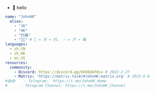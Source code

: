  - 👋 hello
```yaml
name: "JohnHK"
  alias:
    - "JK"
    - "HK"
    - "约瀚"
    - "🌙💦" # 🌙 = 月 ≈ 约， 💦 = 汗 ≈ 翰
languages: 
  - zh_CN
  - zh_HK
  - en_US
resources: 
  community:
    - Discord: https://discord.gg/KUXbUAf8sx # 2022-2-27
    - Matrix: 'https://matrix.to/#/#JohnHK:matrix.org' # 2022-6-8
#😅😅    - Telegram:  https://t.me/JohnHK_Home
#      - Telegram Channel: https://t.me/JohnHK_Channel
```
<!---
CHNJohnHK/CHNJohnHK is a ✨ special ✨ repository because its `README.md` (this file) appears on your GitHub profile.
You can click the Preview link to take a look at your changes.
--->
